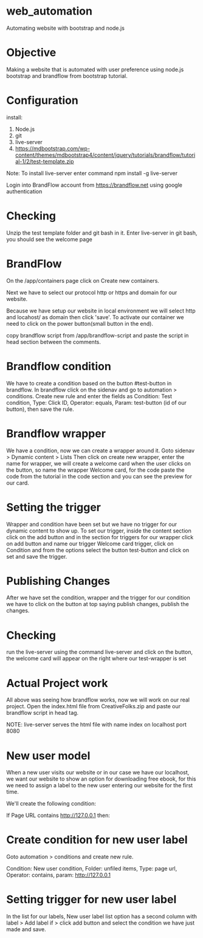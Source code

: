 # web_automation
Automating website with bootstrap and node.js

# Objective
Making a website that is automated with user preference using node.js bootstrap and brandflow
from bootstrap tutorial.

# Configuration
install: 
1. Node.js
2. git
3. live-server
4. https://mdbootstrap.com/wp-content/themes/mdbootstrap4/content/jquery/tutorials/brandflow/tutorial-1/2/test-template.zip

Note: To install live-server enter command
npm install -g live-server

Login into BrandFlow account from https://brandflow.net using google authentication

# Checking
Unzip the test template folder and git bash in it. Enter live-server in git bash, you should see 
the welcome page

# BrandFlow
On the /app/containers page click on Create new containers.

Next we have to select our protocol http or https and domain for our website.

Because we have setup our website in local environment we will select http and locahost/ as domain
then click 'save'. To activate our container we need to click on the power button(small button in 
the end).

copy brandflow script from /app/brandflow-script and paste the script in head section between the 
comments.

# Brandflow condition
We have to create a condition based on the button #test-button in brandflow.
In brandflow click on the sidenav and go to automation > conditions. Create new rule and enter the
fields as Condition: Test condition, Type: Click ID, Operator: equals, Param: test-button (id of 
our button), then save the rule.

# Brandflow wrapper
We have a condition, now we can create a wrapper around it. Goto sidenav > Dynamic content > Lists
Then click on create new wrapper, enter the name for wrapper, we will create a welcome card when 
the user clicks on the button, so name the wrapper Welcome card, for the code paste the code from 
the tutorial in the code section and you can see the preview for our card.

# Setting the trigger
Wrapper and condition have been set but we have no trigger for our dynamic content to show up.
To set our trigger, inside the content section click on the add button and in the section for 
triggers for our wrapper click on add button and name our trigger Welcome card trigger, click
on Condition and from the options select the button test-button and click on set and save the 
trigger.

# Publishing Changes
After we have set the condition, wrapper and the trigger for our condition we have to click on 
the button at top saying publish changes, publish the changes.

# Checking
run the live-server using the command live-server and click on the button, the welcome card will
appear on the right where our test-wrapper is set

# Actual Project work
All above was seeing how brandflow works, now we will work on our real project. Open the 
index.html file from CreativeFolks.zip and paste our brandflow script in head tag.

NOTE: live-server serves the html file with name index on localhost port 8080

# New user model
When a new user visits our website or in our case we have our localhost, we want our website to 
show an option for downloading free ebook, for this we need to assign a label to the new user 
entering our website for the first time.

We'll create the following condition:

If Page URL contains http://127.0.0.1 then:

# Create condition for new user label
Goto automation > conditions and create new rule.

Condition: New user condition, Folder: unfiled items, Type: page url, Operator: contains, param: 
http://127.0.0.1

# Setting trigger for new user label
In the list for our labels, New user label list option has a second column with label > Add label 
if > click add button and select the condition we have just made and save.

